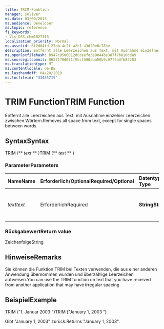 ```yaml
---
title: TRIM-Funktion
manager: soliver
ms.date: 03/09/2015
ms.audience: Developer
ms.topic: reference
f1_keywords:
- Vis_DSS.chm1027318
localization_priority: Normal
ms.assetid: 6f2d84fd-27eb-4c2f-a2e1-43d20e0c78be
description: Entfernt alle Leerzeichen aus Text, mit Ausnahme einzelner Leerzeichen zwischen Wörtern.
ms.openlocfilehash: b947c9500012d0ceefe3e8044be387f7b810dda9
ms.sourcegitcommit: 8657170d071f9bcf680aba50b9c07f2a4fb82283
ms.translationtype: MT
ms.contentlocale: de-DE
ms.lasthandoff: 04/28/2019
ms.locfileid: "33435719"
---
```

# <a name="trim-function"></a><span data-ttu-id="4d34e-103">TRIM Function</span><span class="sxs-lookup"><span data-stu-id="4d34e-103">TRIM Function</span></span>

<span data-ttu-id="4d34e-104">Entfernt alle Leerzeichen aus Text, mit Ausnahme einzelner Leerzeichen zwischen Wörtern.</span><span class="sxs-lookup"><span data-stu-id="4d34e-104">Removes all space from text, except for single spaces between words.</span></span> 
  
## <a name="syntax"></a><span data-ttu-id="4d34e-105">Syntax</span><span class="sxs-lookup"><span data-stu-id="4d34e-105">Syntax</span></span>

<span data-ttu-id="4d34e-106">TRIM (\*\* *text* \*\* )</span><span class="sxs-lookup"><span data-stu-id="4d34e-106">TRIM (\*\* *text* \*\* )</span></span> 
  
### <a name="parameters"></a><span data-ttu-id="4d34e-107">Parameter</span><span class="sxs-lookup"><span data-stu-id="4d34e-107">Parameters</span></span>

|<span data-ttu-id="4d34e-108">**Name**</span><span class="sxs-lookup"><span data-stu-id="4d34e-108">**Name**</span></span>|<span data-ttu-id="4d34e-109">**Erforderlich/Optional**</span><span class="sxs-lookup"><span data-stu-id="4d34e-109">**Required/Optional**</span></span>|<span data-ttu-id="4d34e-110">**Datentyp**</span><span class="sxs-lookup"><span data-stu-id="4d34e-110">**Data Type**</span></span>|<span data-ttu-id="4d34e-111">**Beschreibung**</span><span class="sxs-lookup"><span data-stu-id="4d34e-111">**Description**</span></span>|
|:-----|:-----|:-----|:-----|
| <span data-ttu-id="4d34e-112">_text_</span><span class="sxs-lookup"><span data-stu-id="4d34e-112">_text_</span></span> <br/> |<span data-ttu-id="4d34e-113">Erforderlich</span><span class="sxs-lookup"><span data-stu-id="4d34e-113">Required</span></span>  <br/> |<span data-ttu-id="4d34e-114">**String**</span><span class="sxs-lookup"><span data-stu-id="4d34e-114">**String**</span></span> <br/> |<span data-ttu-id="4d34e-115">Der Text, aus dem die Leerzeichen entfernt werden sollen.</span><span class="sxs-lookup"><span data-stu-id="4d34e-115">The text from which you want to remove spaces.</span></span>  <br/> |
   
### <a name="return-value"></a><span data-ttu-id="4d34e-116">Rückgabewert</span><span class="sxs-lookup"><span data-stu-id="4d34e-116">Return value</span></span>

<span data-ttu-id="4d34e-117">Zeichenfolge</span><span class="sxs-lookup"><span data-stu-id="4d34e-117">String</span></span>
  
## <a name="remarks"></a><span data-ttu-id="4d34e-118">Hinweise</span><span class="sxs-lookup"><span data-stu-id="4d34e-118">Remarks</span></span>

<span data-ttu-id="4d34e-119">Sie können die Funktion TRIM bei Texten verwenden, die aus einer anderen Anwendung übernommen wurden und überzählige Leerzeichen aufweisen.</span><span class="sxs-lookup"><span data-stu-id="4d34e-119">You can use the TRIM function on text that you have received from another application that may have irregular spacing.</span></span>
  
## <a name="example"></a><span data-ttu-id="4d34e-120">Beispiel</span><span class="sxs-lookup"><span data-stu-id="4d34e-120">Example</span></span>

<span data-ttu-id="4d34e-121">TRIM ("1. Januar 2003 ")</span><span class="sxs-lookup"><span data-stu-id="4d34e-121">TRIM ("January 1, 2003 ")</span></span> 
  
<span data-ttu-id="4d34e-122">Gibt "January 1, 2003" zurück.</span><span class="sxs-lookup"><span data-stu-id="4d34e-122">Returns "January 1, 2003".</span></span> 
  

